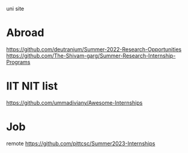uni site 

# Abroad
https://github.com/deutranium/Summer-2022-Research-Opportunities
https://github.com/The-Shivam-garg/Summer-Research-Internship-Programs


# IIT NIT list
https://github.com/ummadiviany/Awesome-Internships


# Job 
remote https://github.com/pittcsc/Summer2023-Internships
